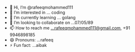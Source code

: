 - 👋 Hi, I’m @rafeeqmohammed111
- 👀 I’m interested in ... coding
- 🌱 I’m currently learning ... golang
- 💞️ I’m looking to collaborate on ...07/05/89
- 📫 How to reach me ...rafeeqmohammed111@gmail.com, +91 9946898185
- 😄 Pronouns: ...rafeeq
- ⚡ Fun fact: ...aibak

<!---
rafeeqmohammed111/rafeeqmohammed111 is a ✨ special ✨ repository because its `README.md` (this file) appears on your GitHub profile.
You can click the Preview link to take a look at your changes.
--->
